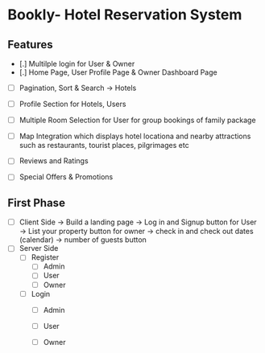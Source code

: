 # Bookly- Hotel Reservation System
## Features
- [.] Multilple login for User & Owner
- [.] Home Page, User Profile Page & Owner Dashboard Page
- [ ] Pagination, Sort & Search -> Hotels
- [ ] Profile Section for Hotels, Users
- [ ] Multiple Room Selection for User for group bookings of family package
- [ ] Map Integration which displays hotel locationa and nearby attractions such as restaurants, tourist places, pilgrimages etc
- [ ] Reviews and Ratings 
- [ ] Special Offers & Promotions 


## First Phase
- [ ] Client Side   -> Build a landing page 
                            -> Log in and Signup button for User
                            -> List your property button for owner
                            -> check in and check out dates (calendar)
                            -> number of guests button
- [ ] Server Side
    - [ ] Register
        - [ ] Admin
        - [ ] User
        - [ ] Owner
    - [ ] Login
        - [ ] Admin
        - [ ] User
        - [ ] Owner
       
